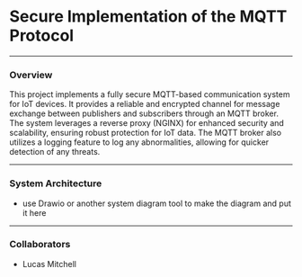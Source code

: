 # **Secure Implementation of the MQTT Protocol**

---

### **Overview**

This project implements a fully secure MQTT-based communication system for IoT devices. It provides a reliable and encrypted channel for message exchange between publishers and subscribers through an MQTT broker. The system leverages a reverse proxy (NGINX) for enhanced security and scalability, ensuring robust protection for IoT data. The MQTT broker also utilizes a logging feature to log any abnormalities, allowing for quicker detection of any threats.

---

### **System Architecture**

- use Drawio or another system diagram tool to make the diagram and put it here

---

### **Collaborators**

- Lucas Mitchell
